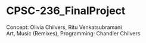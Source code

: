 # CPSC-236_FinalProject

Concept: Olivia Chilvers, Ritu Venkatsubramani\
Art, Music (Remixes), Programming: Chandler Chilvers

